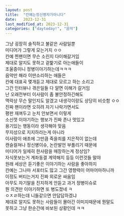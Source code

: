 ```yaml
---
layout: post
title:  "칸예는정신병자가아니다"
date:   2023-12-31
last_modified_at: 2023-12-31
categories: ["daytoday!", "음악"]
---
```


그냥 굉장히 솔직하고 불같은 사람일뿐<br>
미디어가 그렇게 모는거지 ㅇㅇ<br>
칸예 찐팬이면 무슨 소린지 다이해갈거임<br>
제대로 알지도 못하고 겉핥기로 아는애들이<br>
조울증이니 정병이야기하는데ㅋㅋㅋ<br>
음악만 해라 이딴소리하는 애들은<br>
칸예 대표곡 몇개듣고 제대로 모르고 하는 소리고<br>
그간 인터뷰나 겪은일들 다 알면 이해가 갈거임<br>
난 오래전부터 이사람이 좀 불안정하긴해도<br>
맥락상 무슨 말인지도 알겠고 내생각이랑도 상당히 비슷함 ㅇㅇ<br>
진짜 팬이라면 오히려 자기 나락가면서도<br>
평판 재껴두고 눈치 안보면서 이렇게<br>
소신껏 이야기하는 행보가 진짜 존나 멋있고<br>
용기있는 행동이라 생각해야 맞음<br>
무지성으로 지지하라는게 아니라<br>
이사람이 애초에 그만큼 죽을죄를 지은적이 없는데<br>
캔슬컬쳐나 정신병이슈, 논란발언 부풀리기 때문에<br>
미디어가 일제히 한사람을 매장하는게 정상임?<br>
자식못보는거 계좌동결 계약해지 등등 이런것들 말야<br>
원래 세상은 듣기좋은 이야기하는 사람을 좋아하지<br>
칸예는 그나마 서포터도 많고 그간 영향력이 어마어마하니까<br> 이정도 버티는거지 진짜 외로운 싸움임<br>
아무도 자기말을 진지하게 안듣고 과거 정병이슈로<br>
뭔 의견만 이야기하면 또 병도졌네 ㅋ<br>
ㅇㅈㄹ하는데 니들같으면 안답답하겠냐<br>
제대로 알지도 못하는 사람들이 몰아간 이미지때문에 뭔말도<br> 못하고 그냥 한순간에 바보된 상황인데 ㅋㅋ<br>